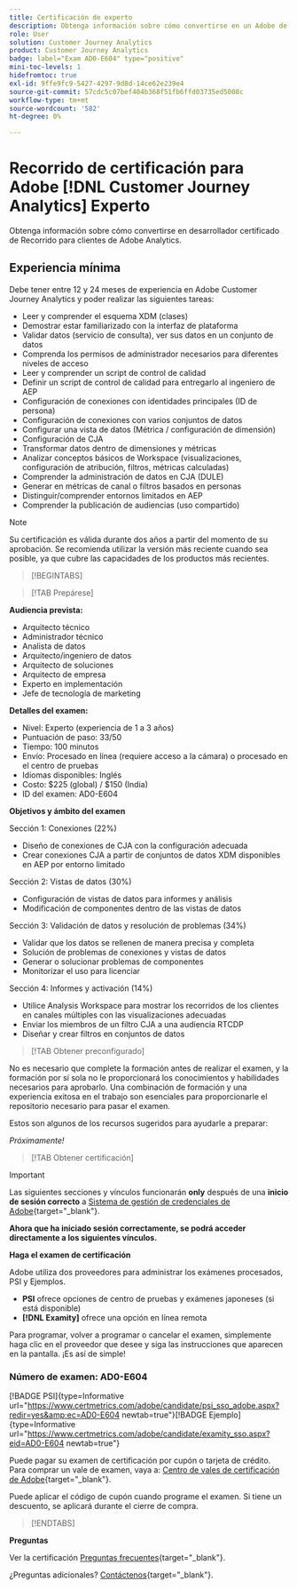 ```yaml
---
title: Certificación de experto
description: Obtenga información sobre cómo convertirse en un Adobe de expertos certificado en [!DNL Customer Journey Analytics]
role: User
solution: Customer Journey Analytics
product: Customer Journey Analytics
badge: label="Exam AD0-E604" type="positive"
mini-toc-levels: 1
hidefromtoc: true
exl-id: 9ffe9fc9-5427-4297-9d8d-14ce62e239e4
source-git-commit: 57cdc5c07bef404b368f51fb6ffd03735ed5008c
workflow-type: tm+mt
source-wordcount: '582'
ht-degree: 0%

---
```


# Recorrido de certificación para Adobe [!DNL Customer Journey Analytics] Experto

Obtenga información sobre cómo convertirse en desarrollador certificado de Recorrido para clientes de Adobe Analytics.

## Experiencia mínima

Debe tener entre 12 y 24 meses de experiencia en Adobe Customer Journey Analytics y poder realizar las siguientes tareas:

* Leer y comprender el esquema XDM (clases)
* Demostrar estar familiarizado con la interfaz de plataforma
* Validar datos (servicio de consulta), ver sus datos en un conjunto de datos
* Comprenda los permisos de administrador necesarios para diferentes niveles de acceso
* Leer y comprender un script de control de calidad
* Definir un script de control de calidad para entregarlo al ingeniero de AEP
* Configuración de conexiones con identidades principales (ID de persona)
* Configuración de conexiones con varios conjuntos de datos
* Configurar una vista de datos (Métrica / configuración de dimensión)
* Configuración de CJA
* Transformar datos dentro de dimensiones y métricas
* Analizar conceptos básicos de Workspace (visualizaciones, configuración de atribución, filtros, métricas calculadas)
* Comprender la administración de datos en CJA (DULE)
* Generar en métricas de canal o filtros basados en personas
* Distinguir/comprender entornos limitados en AEP
* Comprender la publicación de audiencias (uso compartido)

>[!NOTE]
>
>Su certificación es válida durante dos años a partir del momento de su aprobación. Se recomienda utilizar la versión más reciente cuando sea posible, ya que cubre las capacidades de los productos más recientes.

>[!BEGINTABS]

>[!TAB Prepárese]

**Audiencia prevista:**

* Arquitecto técnico
* Administrador técnico
* Analista de datos
* Arquitecto/ingeniero de datos
* Arquitecto de soluciones
* Arquitecto de empresa
* Experto en implementación
* Jefe de tecnología de marketing

**Detalles del examen:**

* Nivel: Experto (experiencia de 1 a 3 años)
* Puntuación de paso: 33/50
* Tiempo: 100 minutos
* Envío: Procesado en línea (requiere acceso a la cámara) o procesado en el centro de pruebas
* Idiomas disponibles: Inglés
* Costo: $225 (global) / $150 (India)
* ID del examen: AD0-E604

**Objetivos y ámbito del examen**

Sección 1: Conexiones (22%)

* Diseño de conexiones de CJA con la configuración adecuada
* Crear conexiones CJA a partir de conjuntos de datos XDM disponibles en AEP por entorno limitado

Sección 2: Vistas de datos (30%)

* Configuración de vistas de datos para informes y análisis
* Modificación de componentes dentro de las vistas de datos

Sección 3: Validación de datos y resolución de problemas (34%)

* Validar que los datos se rellenen de manera precisa y completa
* Solución de problemas de conexiones y vistas de datos
* Generar o solucionar problemas de componentes
* Monitorizar el uso para licenciar

Sección 4: Informes y activación (14%)

* Utilice Analysis Workspace para mostrar los recorridos de los clientes en canales múltiples con las visualizaciones adecuadas
* Enviar los miembros de un filtro CJA a una audiencia RTCDP
* Diseñar y crear filtros en conjuntos de datos

>[!TAB Obtener preconfigurado]

No es necesario que complete la formación antes de realizar el examen, y la formación por sí sola no le proporcionará los conocimientos y habilidades necesarios para aprobarlo. Una combinación de formación y una experiencia exitosa en el trabajo son esenciales para proporcionarle el repositorio necesario para pasar el examen.

Estos son algunos de los recursos sugeridos para ayudarle a preparar:

_Próximamente!_

>[!TAB Obtener certificación]

>[!IMPORTANT]
>
>Las siguientes secciones y vínculos funcionarán **only**  después de una **inicio de sesión correcto** a [Sistema de gestión de credenciales de Adobe](http://www.certmetrics.com/adobe){target="_blank"}.


**Ahora que ha iniciado sesión correctamente, se podrá acceder directamente a los siguientes vínculos.**

**Haga el examen de certificación**

Adobe utiliza dos proveedores para administrar los exámenes procesados, PSI y Ejemplos.

* **PSI** ofrece opciones de centro de pruebas y exámenes japoneses (si está disponible)
* **[!DNL Examity]** ofrece una opción en línea remota

Para programar, volver a programar o cancelar el examen, simplemente haga clic en el proveedor que desee y siga las instrucciones que aparecen en la pantalla. ¡Es así de simple!

### Número de examen: AD0-E604

[!BADGE PSI]{type=Informative url="https://www.certmetrics.com/adobe/candidate/psi_sso_adobe.aspx?redir=yes&amp;ec=AD0-E604 newtab=true"}[!BADGE Ejemplo]{type=Informative url="https://www.certmetrics.com/adobe/candidate/examity_sso.aspx?eid=AD0-E604 newtab=true"}

Puede pagar su examen de certificación por cupón o tarjeta de crédito. Para comprar un vale de examen, vaya a: [Centro de vales de certificación de Adobe](https://market.xvoucher.com/adobe/global){target="_blank"}.

Puede aplicar el código de cupón cuando programe el examen. Si tiene un descuento, se aplicará durante el cierre de compra.

>[!ENDTABS]

**Preguntas**

Ver la certificación [Preguntas frecuentes](https://experienceleague.adobe.com/docs/certification/certification/faq.html?lang=en){target="_blank"}.

¿Preguntas adicionales? [Contáctenos](mailto:certif@adobe.com){target="_blank"}.
